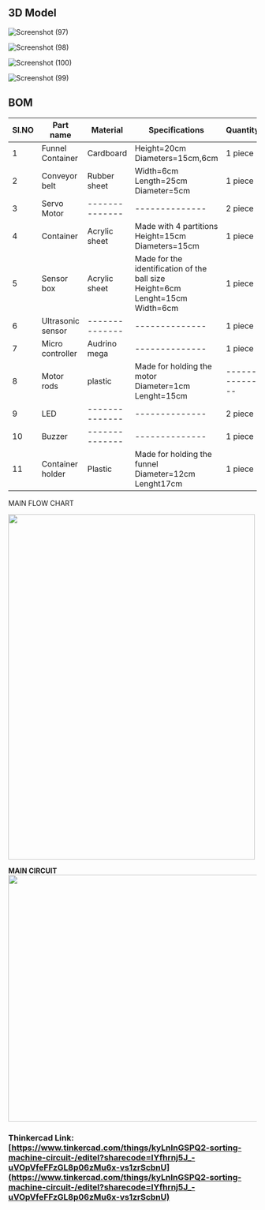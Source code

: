 ## 3D Model
                                     



![Screenshot (97)](https://user-images.githubusercontent.com/83586900/127597574-483bd41a-f00a-4a2d-ac9a-4df5c4a99d1d.png)


![Screenshot (98)](https://user-images.githubusercontent.com/83586900/127597594-1f3f9804-a58c-43ce-aba0-b957488b4f8d.png)


![Screenshot (100)](https://user-images.githubusercontent.com/83586900/127597610-1585b4e0-c03c-4211-9543-bfe55c08b5e6.png)


![Screenshot (99)](https://user-images.githubusercontent.com/83586900/127597624-e6b5b2e9-3935-4c80-94c9-79ef3fab0daf.png)




## BOM
|Sl.NO|Part name|Material|Specifications|Quantity|Weight|
|------|--------|-------------|---------|-------------|----------------|
|1|Funnel Container|Cardboard|Height=20cm<br />Diameters=15cm,6cm|1 piece| 360gm |
|2|Conveyor belt|Rubber sheet|Width=6cm<br />Length=25cm<br />Diameter=5cm<br />|1 piece| 2.2kg |
|3|Servo Motor|--------------  |--------------  |2 piece|140 gm |
|4|Container|Acrylic sheet|Made with 4 partitions<br />Height=15cm<br />Diameters=15cm|1 piece|  800 gm |
|5|Sensor box|Acrylic sheet|Made for the identification of the ball size<br />Height=6cm<br />Lenght=15cm<br />Width=6cm|1 piece |128 gm     |
|6|Ultrasonic sensor|--------------  |--------------  |1 piece |     36gm          |
|7|Micro controller|Audrino mega|--------------   |    1 piece   |   100 gm           |
|8|Motor rods|plastic|Made for holding the motor<br/>Diameter=1cm<br />Lenght=15cm<br/>|--------------|     30gm         |
|9|LED|--------------   |--------------  |2 piece  |   1gm          |       
|10|Buzzer|--------------  |--------------  |1 piece|       1.6gm      | 
|11|Container holder|Plastic|Made for holding the funnel<br />Diameter=12cm<br />Lenght17cm<br /> |1 piece| 30 gm  |    

MAIN FLOW CHART

<img src="https://i.ibb.co/CWjjxXs/Untitled-Diagram-3.jpg" width="500" height="700"><br /> 


**MAIN CIRCUIT**<br />
<img src="https://i.ibb.co/tpvVXf4/main-circuit.png" width="600" height="500"><br />

### Thinkercad Link:[https://www.tinkercad.com/things/kyLnInGSPQ2-sorting-machine-circuit-/editel?sharecode=IYfhrnj5J_-uVOpVfeFFzGL8p06zMu6x-vs1zrScbnU](https://www.tinkercad.com/things/kyLnInGSPQ2-sorting-machine-circuit-/editel?sharecode=IYfhrnj5J_-uVOpVfeFFzGL8p06zMu6x-vs1zrScbnU)
